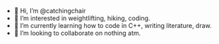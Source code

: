 - 👋 Hi, I’m @catchingchair
- 👀 I’m interested in weightlifting, hiking, coding.
- 🌱 I’m currently learning how to code in C++, writing literature, draw.
- 💞️ I’m looking to collaborate on nothing atm.

<!---
catchingchair/catchingchair is a ✨ special ✨ repository because its `README.md` (this file) appears on your GitHub profile.
You can click the Preview link to take a look at your changes.
--->
